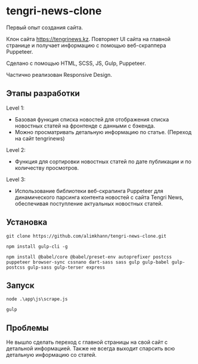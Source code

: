 # tengri-news-clone

Первый опыт создания сайта.

Клон сайта https://tengrinews.kz. Повторяет UI сайта на главной странице и получает информацию с помощью веб-скраппера Puppeteer.

Сделано с помощью HTML, SCSS, JS, Gulp, Puppeteer.

Частично реализован Responsive Design.

## Этапы разработки

Level 1:

- Базовая функция списка новостей для отображения списка новостных статей на фронтенде с данными с бэкенда.
- Можно просматривать детальную информацию по статье. (Переход на сайт tengrinews)

Level 2:

- Функция для сортировки новостных статей по дате публикации и по количеству просмотров.

Level 3:

- Использование библиотеки веб-скрапинга Puppeteer для динамического парсинга контента новостей с сайта Tengri News, обеспечивая поступление актуальных новостных статей.

## Установка

```
git clone https://github.com/alimkhann/tengri-news-clone.git
```
```
npm install gulp-cli -g
```
```
npm install @babel/core @babel/preset-env autoprefixer postcss puppeteer browser-sync cssnano dart-sass sass gulp gulp-babel gulp-postcss gulp-sass gulp-terser express
```

## Запуск

```
node .\app\js\scrape.js
```


```
gulp
```

## Проблемы

Не вышло сделать переход с главной страницы на свой сайт с детальной информацией.
Также не всегда выходит спарсить всю детальную информацию со статей.
